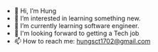 - 👋 Hi, I’m Hung
- 👀 I’m interested in learning something new.
- 🌱 I’m currently learning software engineer.
- 💞️ I'm looking forward to getting a Tech job
- 📫 How to reach me: hungsct1702@gmail.com


<!---
hungsct1702/hungsct1702 is a ✨ special ✨ repository because its `README.md` (this file) appears on your GitHub profile.
You can click the Preview link to take a look at your changes.
--->

